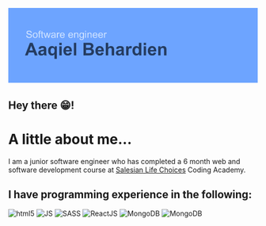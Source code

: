 ![Header](https://github.com/xjr007/xjr007/blob/master/header.png)

## Hey there 😁!

# A little about me...

  I am a junior software engineer who has completed a 6 month web and software development course at [Salesian Life Choices](https://www.lifechoices.co.za/academy/coding) Coding Academy.
  
  ## I have programming experience in the following:
   <img src="https://simpleicons.org/icons/html5.svg" alt="html5" width="50px" height="50px">
  <img src="https://simpleicons.org/icons/javascript.svg" alt="JS" width="50px" height="50px">
  <img src="https://https://simpleicons.org/icons/sass.svg" alt="SASS" width="50px" height="50px">
  <img src="https://simpleicons.org/icons/react.svg" alt="ReactJS" width="50px" height="50px">
  <img src="https://simpleicons.org/icons/mongodb.svg" alt="MongoDB" width="50px" height="50px">
   <img src="http://www.w3.org/2000/svg" alt="MongoDB" width="50px" height="50px">
  

   <!--
![](https://simpleicons.org/icons/html5.svg | width=50)
-->
    




<!--
**xjr007/xjr007** is a ✨ _special_ ✨ repository because its `README.md` (this file) appears on your GitHub profile.

Here are some ideas to get you started:

- 🔭 I’m currently working on ...
- 🌱 I’m currently learning ...
- 👯 I’m looking to collaborate on ...
- 🤔 I’m looking for help with ...
- 💬 Ask me about ...
- 📫 How to reach me: ...
- 😄 Pronouns: ...
- ⚡ Fun fact: ...
-->
